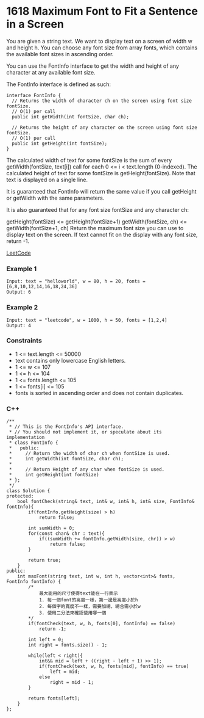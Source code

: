 # 1618 Maximum Font to Fit a Sentence in a Screen

You are given a string text. We want to display text on a screen of width w and height h. You can choose any font size from array fonts, which contains the available font sizes in ascending order.

You can use the FontInfo interface to get the width and height of any character at any available font size.

The FontInfo interface is defined as such:

```
interface FontInfo {
  // Returns the width of character ch on the screen using font size fontSize.
  // O(1) per call
  public int getWidth(int fontSize, char ch);

  // Returns the height of any character on the screen using font size fontSize.
  // O(1) per call
  public int getHeight(int fontSize);
}
```

The calculated width of text for some fontSize is the sum of every getWidth(fontSize, text[i]) call for each 0 <= i < text.length (0-indexed). The calculated height of text for some fontSize is getHeight(fontSize). Note that text is displayed on a single line.

It is guaranteed that FontInfo will return the same value if you call getHeight or getWidth with the same parameters.

It is also guaranteed that for any font size fontSize and any character ch:

getHeight(fontSize) <= getHeight(fontSize+1)
getWidth(fontSize, ch) <= getWidth(fontSize+1, ch)
Return the maximum font size you can use to display text on the screen. If text cannot fit on the display with any font size, return -1.

[LeetCode](https://leetcode.cn/problems/maximum-font-to-fit-a-sentence-in-a-screen/)


### Example 1

```
Input: text = "helloworld", w = 80, h = 20, fonts = [6,8,10,12,14,16,18,24,36]
Output: 6
```

### Example 2

```
Input: text = "leetcode", w = 1000, h = 50, fonts = [1,2,4]
Output: 4
```


### Constraints

* 1 <= text.length <= 50000
* text contains only lowercase English letters.
* 1 <= w <= 107
* 1 <= h <= 104
* 1 <= fonts.length <= 105
* 1 <= fonts[i] <= 105
* fonts is sorted in ascending order and does not contain duplicates.

### C++ 

```
/**
 * // This is the FontInfo's API interface.
 * // You should not implement it, or speculate about its implementation
 * class FontInfo {
 *   public:
 *     // Return the width of char ch when fontSize is used.
 *     int getWidth(int fontSize, char ch);
 *     
 *     // Return Height of any char when fontSize is used.
 *     int getHeight(int fontSize)
 * };
 */
class Solution {
protected:
    bool fontCheck(string& text, int& w, int& h, int& size, FontInfo& fontInfo){
        if(fontInfo.getHeight(size) > h)
            return false;
        
        int sumWidth = 0;
        for(const char& chr : text){
            if((sumWidth += fontInfo.getWidth(size, chr)) > w)
                return false;
        }
        
        return true;
    }
public:
    int maxFont(string text, int w, int h, vector<int>& fonts, FontInfo fontInfo) {
        /*
            最大能用的尺寸使得text能在一行表示
            1. 每一個font的高度一樣，第一邊是高度小於h
            2. 每個字的寬度不一樣，需要加總，總合需小於w
            3. 使用二分法來確認使用哪一個
        */
        if(fontCheck(text, w, h, fonts[0], fontInfo) == false)
            return -1;

        int left = 0; 
        int right = fonts.size() - 1;

        while(left < right){
            int&& mid = left + ((right - left + 1) >> 1);
            if(fontCheck(text, w, h, fonts[mid], fontInfo) == true)
                left = mid;
            else
                right = mid - 1;
        }
        
        return fonts[left];
    }
};
```